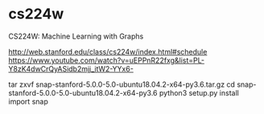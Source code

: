 # cs224w
CS224W: Machine Learning with Graphs

http://web.stanford.edu/class/cs224w/index.html#schedule
https://www.youtube.com/watch?v=uEPPnR22fxg&list=PL-Y8zK4dwCrQyASidb2mjj_itW2-YYx6-



tar zxvf snap-stanford-5.0.0-5.0-ubuntu18.04.2-x64-py3.6.tar.gz
  cd snap-stanford-5.0.0-5.0-ubuntu18.04.2-x64-py3.6
python3 setup.py install
import snap